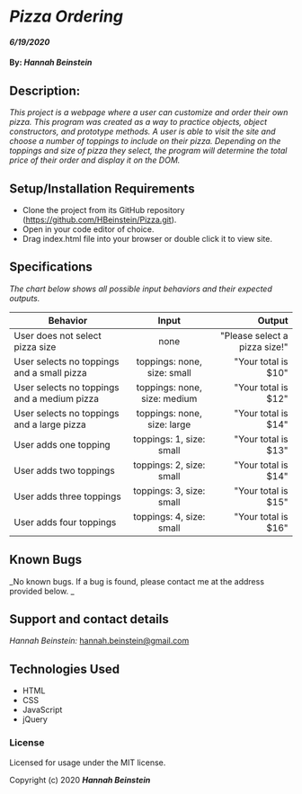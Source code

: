 # _Pizza Ordering_

#### _6/19/2020_

#### By: _**Hannah Beinstein**_

## Description:

_This project is a webpage where a user can customize and order their own pizza. This program was created as a way to practice objects, object constructors, and prototype methods. A user is able to visit the site and choose a number of toppings to include on their pizza. Depending on the toppings and size of pizza they select, the program will determine the total price of their order and display it on the DOM._

## Setup/Installation Requirements

* Clone the project from its GitHub repository (https://github.com/HBeinstein/Pizza.git).
* Open in your code editor of choice.
* Drag index.html file into your browser or double click it to view site.
<!-- * View this site live on ghpages at: https://hbeinstein.github.io/beepBoopBeMyNeighbor/. -->


## Specifications
_The chart below shows all possible input behaviors and their expected outputs._

| Behavior       | Input         | Output  |
| ------------- |:-------------:| -----:|
| User does not select pizza size | none | "Please select a pizza size!"  | 
| User selects no toppings and a small pizza | toppings: none, size: small | "Your total is $10" | 
| User selects no toppings and a medium pizza | toppings: none, size: medium | "Your total is $12"  | 
| User selects no toppings and a large pizza | toppings: none, size: large | "Your total is $14"  | 
| User adds one topping | toppings: 1, size: small | "Your total is $13"  | 
| User adds two toppings | toppings: 2, size: small | "Your total is $14"  | 
| User adds three toppings | toppings: 3, size: small | "Your total is $15"  | 
| User adds four toppings | toppings: 4, size: small | "Your total is $16"  | 

## Known Bugs

_No known bugs. If a bug is found, please contact me at the address provided below. _

## Support and contact details

_Hannah Beinstein:_ 
hannah.beinstein@gmail.com

## Technologies Used

* HTML
* CSS
* JavaScript
* jQuery

### License

Licensed for usage under the MIT license.

Copyright (c) 2020 **_Hannah Beinstein_**